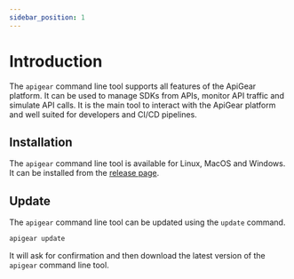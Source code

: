 ```yaml
---
sidebar_position: 1
---
```


# Introduction

The `apigear` command line tool supports all features of the ApiGear platform. It can be used to manage SDKs from APIs, monitor API traffic and simulate API calls. It is the main tool to interact with the ApiGear platform and well suited for developers and CI/CD pipelines.

## Installation

The `apigear` command line tool is available for Linux, MacOS and Windows. It can be installed from the [release page](https://github.com/apigear-io/cli-releases/releases).

## Update

The `apigear` command line tool can be updated using the `update` command.

```bash
apigear update
```

It will ask for confirmation and then download the latest version of the `apigear` command line tool.
